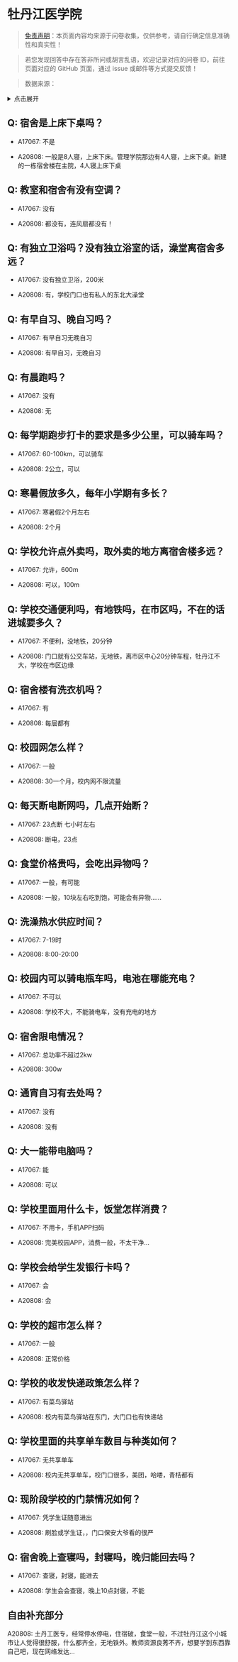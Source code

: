 # 牡丹江医学院

> [免责声明](https://colleges.chat/#_3)：本页面内容均来源于问卷收集，仅供参考，请自行确定信息准确性和真实性！

> 若您发现回答中存在答非所问或胡言乱语，欢迎记录对应的问卷 ID，前往页面对应的 GitHub 页面，通过 issue 或邮件等方式提交反馈！

> 数据来源：

<details><summary>点击展开</summary>
<ul>
<li>A17067: 匿名 (2023 年 04 月)</li>
<li>A20808: 匿名 (2023 年 08 月)</li>
</ul>
</details>

## Q: 宿舍是上床下桌吗？

- A17067: 不是

- A20808: 一般是8人寝，上床下床。管理学院那边有4人寝，上床下桌。新建的一栋宿舍楼在主院，4人寝上床下桌

## Q: 教室和宿舍有没有空调？

- A17067: 没有

- A20808: 都没有，连风扇都没有！

## Q: 有独立卫浴吗？没有独立浴室的话，澡堂离宿舍多远？

- A17067: 没有独立卫浴，200米

- A20808: 有，学校门口也有私人的东北大澡堂

## Q: 有早自习、晚自习吗？

- A17067: 有早自习无晚自习

- A20808: 有早自习，无晚自习

## Q: 有晨跑吗？

- A17067: 没有

- A20808: 无

## Q: 每学期跑步打卡的要求是多少公里，可以骑车吗？

- A17067: 60-100km，可以骑车

- A20808: 2公立，可以

## Q: 寒暑假放多久，每年小学期有多长？

- A17067: 寒暑假2个月左右

- A20808: 2个月

## Q: 学校允许点外卖吗，取外卖的地方离宿舍楼多远？

- A17067: 允许，600m

- A20808: 可以，100m

## Q: 学校交通便利吗，有地铁吗，在市区吗，不在的话进城要多久？

- A17067: 不便利，没地铁，20分钟

- A20808: 门口就有公交车站，无地铁，离市区中心20分钟车程，牡丹江不大，学校在市区边缘

## Q: 宿舍楼有洗衣机吗？

- A17067: 有

- A20808: 每层都有

## Q: 校园网怎么样？

- A17067: 一般

- A20808: 30一个月，校内网不限流量

## Q: 每天断电断网吗，几点开始断？

- A17067: 23点断 七小时左右

- A20808: 断电，23点

## Q: 食堂价格贵吗，会吃出异物吗？

- A17067: 一般，有可能

- A20808: 一般，10块左右吃到饱，可能会有异物......

## Q: 洗澡热水供应时间？

- A17067: 7-19时

- A20808: 8:00-20:00

## Q: 校园内可以骑电瓶车吗，电池在哪能充电？

- A17067: 不可以

- A20808: 学校不大，不能骑电车，没有充电的地方

## Q: 宿舍限电情况？

- A17067: 总功率不超过2kw

- A20808: 300w

## Q: 通宵自习有去处吗？

- A17067: 没有

- A20808: 没有

## Q: 大一能带电脑吗？

- A17067: 能

- A20808: 可以

## Q: 学校里面用什么卡，饭堂怎样消费？

- A17067: 不用卡，手机APP扫码

- A20808: 完美校园APP，消费一般，不太干净...

## Q: 学校会给学生发银行卡吗？

- A17067: 会

- A20808: 会

## Q: 学校的超市怎么样？

- A17067: 一般

- A20808: 正常价格

## Q: 学校的收发快递政策怎么样？

- A17067: 有菜鸟驿站

- A20808: 校内有菜鸟驿站在东门，大门口也有快递站

## Q: 学校里面的共享单车数目与种类如何？

- A17067: 无共享单车

- A20808: 校内无共享单车，校门口很多，美团，哈喽，青桔都有

## Q: 现阶段学校的门禁情况如何？

- A17067: 凭学生证随意进出

- A20808: 刷脸或学生证，，门口保安大爷看的很严

## Q: 宿舍晚上查寝吗，封寝吗，晚归能回去吗？

- A17067: 查寝，封寝，能进去

- A20808: 学生会会查寝，晚上10点封寝，不能

## 自由补充部分

A20808: 土丹工医专，经常停水停电，住宿破，食堂一般，不过牡丹江这个小城市让人觉得很舒服，什么都齐全，无地铁外。教师资源良莠不齐，想要学到东西靠自己吧，现在网络发达...